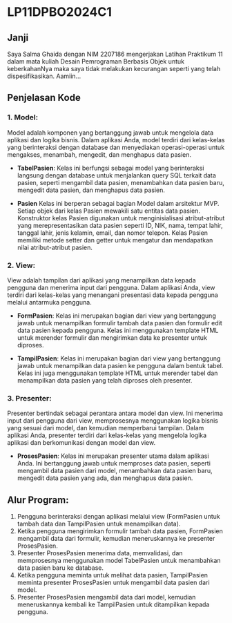 # LP11DPBO2024C1
## Janji
Saya Salma Ghaida dengan NIM 2207186 mengerjakan Latihan Praktikum 11 dalam mata kuliah Desain Pemrograman Berbasis Objek untuk keberkahanNya maka saya tidak melakukan kecurangan seperti yang telah dispesifikasikan. Aamiin...

## Penjelasan Kode
### 1. Model:

Model adalah komponen yang bertanggung jawab untuk mengelola data aplikasi dan logika bisnis. Dalam aplikasi Anda, model terdiri dari kelas-kelas yang berinteraksi dengan database dan menyediakan operasi-operasi untuk mengakses, menambah, mengedit, dan menghapus data pasien. 

- **TabelPasien**: Kelas ini berfungsi sebagai model yang berinteraksi langsung dengan database untuk menjalankan query SQL terkait data pasien, seperti mengambil data pasien, menambahkan data pasien baru, mengedit data pasien, dan menghapus data pasien.

- **Pasien** Kelas ini berperan sebagai bagian Model dalam arsitektur MVP. Setiap objek dari kelas Pasien mewakili satu entitas data pasien. Konstruktor kelas Pasien digunakan untuk menginisialisasi atribut-atribut yang merepresentasikan data pasien seperti ID, NIK, nama, tempat lahir, tanggal lahir, jenis kelamin, email, dan nomor telepon. Kelas Pasien memiliki metode setter dan getter untuk mengatur dan mendapatkan nilai atribut-atribut pasien.

### 2. View:

View adalah tampilan dari aplikasi yang menampilkan data kepada pengguna dan menerima input dari pengguna. Dalam aplikasi Anda, view terdiri dari kelas-kelas yang menangani presentasi data kepada pengguna melalui antarmuka pengguna.

- **FormPasien**: Kelas ini merupakan bagian dari view yang bertanggung jawab untuk menampilkan formulir tambah data pasien dan formulir edit data pasien kepada pengguna. Kelas ini menggunakan template HTML untuk merender formulir dan mengirimkan data ke presenter untuk diproses.

- **TampilPasien**: Kelas ini merupakan bagian dari view yang bertanggung jawab untuk menampilkan data pasien ke pengguna dalam bentuk tabel. Kelas ini juga menggunakan template HTML untuk merender tabel dan menampilkan data pasien yang telah diproses oleh presenter.

### 3. Presenter:

Presenter bertindak sebagai perantara antara model dan view. Ini menerima input dari pengguna dari view, memprosesnya menggunakan logika bisnis yang sesuai dari model, dan kemudian memperbarui tampilan. Dalam aplikasi Anda, presenter terdiri dari kelas-kelas yang mengelola logika aplikasi dan berkomunikasi dengan model dan view.

- **ProsesPasien**: Kelas ini merupakan presenter utama dalam aplikasi Anda. Ini bertanggung jawab untuk memproses data pasien, seperti mengambil data pasien dari model, menambahkan data pasien baru, mengedit data pasien yang ada, dan menghapus data pasien.

## Alur Program:

1. Pengguna berinteraksi dengan aplikasi melalui view (FormPasien untuk tambah data dan TampilPasien untuk menampilkan data).
2. Ketika pengguna mengirimkan formulir tambah data pasien, FormPasien mengambil data dari formulir, kemudian meneruskannya ke presenter ProsesPasien.
3. Presenter ProsesPasien menerima data, memvalidasi, dan memprosesnya menggunakan model TabelPasien untuk menambahkan data pasien baru ke database.
4. Ketika pengguna meminta untuk melihat data pasien, TampilPasien meminta presenter ProsesPasien untuk mengambil data pasien dari model.
5. Presenter ProsesPasien mengambil data dari model, kemudian meneruskannya kembali ke TampilPasien untuk ditampilkan kepada pengguna.
